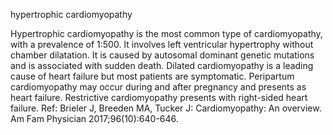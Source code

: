 hypertrophic cardiomyopathy

Hypertrophic cardiomyopathy is the most common type of cardiomyopathy, with a prevalence of 1:500. It involves left ventricular hypertrophy without chamber dilatation. It is caused by autosomal dominant genetic mutations and is associated with sudden death. Dilated cardiomyopathy is a leading cause of heart failure but most patients are symptomatic. Peripartum cardiomyopathy may occur during and after pregnancy and presents as heart failure. Restrictive cardiomyopathy presents with right-sided heart failure.
Ref: Brieler J, Breeden MA, Tucker J: Cardiomyopathy: An overview. Am Fam Physician 2017;96(10):640-646.